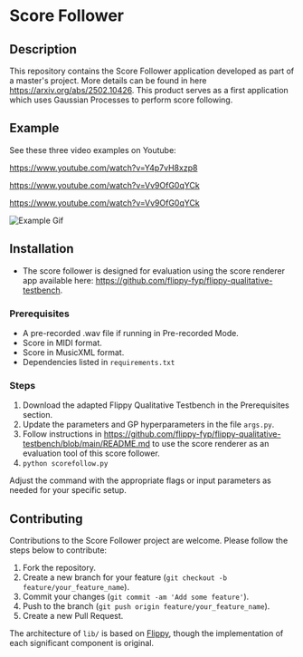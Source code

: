 # Score Follower

## Description
This repository contains the Score Follower application developed as part of a master's project. More details can be found in here https://arxiv.org/abs/2502.10426. This product serves as a first application which uses Gaussian Processes to perform score following. 

## Example
See these three video examples on Youtube: 

https://www.youtube.com/watch?v=Y4p7vH8xzp8

https://www.youtube.com/watch?v=Vv9OfG0qYCk

https://www.youtube.com/watch?v=Vv9OfG0qYCk

![Example Gif](./results/demo.gif)

## Installation
- The score follower is designed for evaluation using the score renderer app available here: https://github.com/flippy-fyp/flippy-qualitative-testbench.

### Prerequisites
- A pre-recorded .wav file if running in Pre-recorded Mode.
- Score in MIDI format.
- Score in MusicXML format.
- Dependencies listed in `requirements.txt`

### Steps
1. Download the adapted Flippy Qualitative Testbench in the Prerequisites section.
2. Update the parameters and GP hyperparameters in the file `args.py`.
3. Follow instructions in https://github.com/flippy-fyp/flippy-qualitative-testbench/blob/main/README.md to use the score renderer as an evaluation tool of this score follower.
4. ```python scorefollow.py```
   

Adjust the command with the appropriate flags or input parameters as needed for your specific setup.

## Contributing
Contributions to the Score Follower project are welcome. Please follow the steps below to contribute:
1. Fork the repository.
2. Create a new branch for your feature (`git checkout -b feature/your_feature_name`).
3. Commit your changes (`git commit -am 'Add some feature'`).
4. Push to the branch (`git push origin feature/your_feature_name`).
5. Create a new Pull Request.

The architecture of `lib/` is based on [Flippy](https://github.com/flippy-fyp/flippy), though the implementation of each significant component is original.
